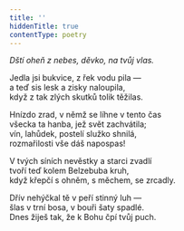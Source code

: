 ```yaml
---
title: ''
hiddenTitle: true
contentType: poetry
---
```


<section>

_Dští oheň z nebes, děvko, na tvůj vlas._

Jedla jsi bukvice, z řek vodu pila —  
a teď sis lesk a zisky naloupila,  
když z tak zlých skutků tolik těžilas.

</section>

<section>

Hnízdo zrad, v němž se líhne v tento čas  
všecka ta hanba, jež svět zachvátila;  
vín, lahůdek, postelí služko shnilá,  
rozmařilosti vše dáš napospas!

</section>

<section>

V tvých síních nevěstky a starci zvadlí  
tvoří teď kolem Belzebuba kruh,  
když křepčí s ohněm, s měchem, se zrcadly.

</section>

<section>

Dřív nehýčkal tě v peří stinný luh —  
šlas v trní bosa, v bouři šaty spadlé.  
Dnes žiješ tak, že k Bohu čpí tvůj puch.

</section>
